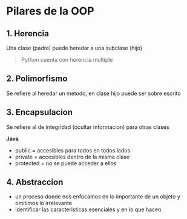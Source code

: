# Pilares de la OOP 

## 1. Herencia 

Una clase (padre) puede heredar a una subclase (hijo)

> Python cuenta con herencia multiple 

## 2. Polimorfismo

Se refiere al heredar un metodo, en clase hijo puede ser sobre escrito 

## 3. Encapsulacion

Se refiere al de integridad (ocultar informacion) para otras clases 

**Java**
- public = accesibles para todos en todos lados
- private = accesibles dentro de la misma clase
- protected = no se puede acceder a ellos

## 4. Abstraccion

- un proceso donde nos enfocamos en lo importante de un objeto y omitimos lo irrelevante 
- identificar las caracteristicas esenciales y en lo que hacen 
